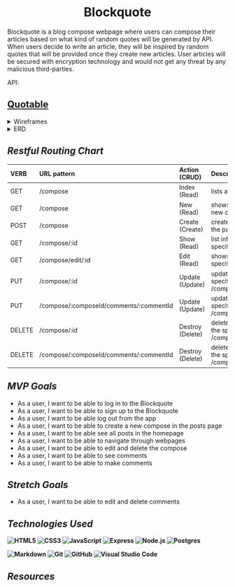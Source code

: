 <div align="center">
 <h1>Blockquote</h1>
</div>
Blockquote is a blog compose webpage where users can compose their articles based on what kind of random quotes will be generated by API. When users decide to write an article, they will be inspired by random quotes that will be provided once they create new articles. User articles will be secured with encryption technology and would not get any threat by any malicious third-parties.

API:<h2><a href="https://api.quotable.io/random?maxLength=50#">Quotable</a></h2>

<details>
<summary>Wireframes</summary>

![blockquote](./images/login.jpg)
![blockquote](./images/home.jpg)
![blockquote](./images/posts.jpg)
</details>
<details>

<summary>ERD</summary>

![blockquoto](./images/erd.jpg)

</details>

## _Restful Routing Chart_

| VERB | URL pattern | Action \(CRUD\) | Description |
| :--- | :--- | :--- | :--- |
| GET | /compose | Index \(Read\) | lists all posts |
| GET | /compose | New \(Read\) | shows a form to make a new compose |
| POST| /compose | Create \(Create\) | creates an compose with the payload\(form\) data |
| GET | /compose/:id | Show \(Read\) | list information about a specific compose |
| GET | /compose/edit/:id | Edit \(Read\) | shows a form for editing a specific compose |
| PUT | /compose/:id | Update \(Update\) | updates the data for a specific compose \(i.e. /compose/1\) |
| PUT | /compose/:composeId/comments/:commentId | Update \(Update\) | updates the data for a specific comment \(i.e. /compose/1/comments/2\) |
| DELETE | /compose/:id | Destroy \(Delete\) | deletes the compose with the specified id \(i.e. /compose/1\) |
| DELETE | /compose/:composeId/comments/:commentId | Destroy \(Delete\) | deletes the comment with the specified id \(i.e. /compose/1/comments/2\) |

## _MVP Goals_

- As a user, I want to be able to log in to the Blockquote
- As a user, I want to be able to sign up to the Blockquote
- As a user, I want to be able log out from the app
- As a user, I want to be able to create a new compose in the posts page
- As a user, I want to be able see all posts in the homepage
- As a user, I want to be able to navigate through webpages
- As a user, I want to be able to edit and delete the compose
- As a user, I want to be able to see comments
- As a user, I want to be able to make comments

## _Stretch Goals_

- As a user, I want to be able to edit and delete comments

<b>

## _Technologies Used_

![HTML5](https://img.shields.io/badge/-HTML5-333?style=flat&logo=html5)
![CSS3](https://img.shields.io/badge/-CSS-333?style=flat&logo=css3)
![JavaScript](https://img.shields.io/badge/-JavaScript-333?style=flat&logo=javascript)
![Express](https://img.shields.io/badge/-Express-333?style=flat&logo=express)
![Node.js](https://img.shields.io/badge/-Node.js-333?style=flat&logo=node.js)
![Postgres](https://img.shields.io/badge/postgres-%23316192.svg?style=for-the-badge&logo=postgresql&logoColor=white)
<!-- ![Bootstrap](https://img.shields.io/badge/Bootstrap-563D7C?style=for-the-badge&logo=bootstrap&logoColor=white) -->
![Markdown](https://img.shields.io/badge/markdown-%23000000.svg?style=for-the-badge&logo=markdown&logoColor=white)
![Git](https://img.shields.io/badge/git-%23F05033.svg?style=for-the-badge&logo=git&logoColor=white)
![GitHub](https://img.shields.io/badge/github-%23121011.svg?style=for-the-badge&logo=github&logoColor=white)
![Visual Studio Code](https://img.shields.io/badge/Visual%20Studio%20Code-0078d7.svg?style=for-the-badge&logo=visual-studio-code&logoColor=white)

## _Resources_
